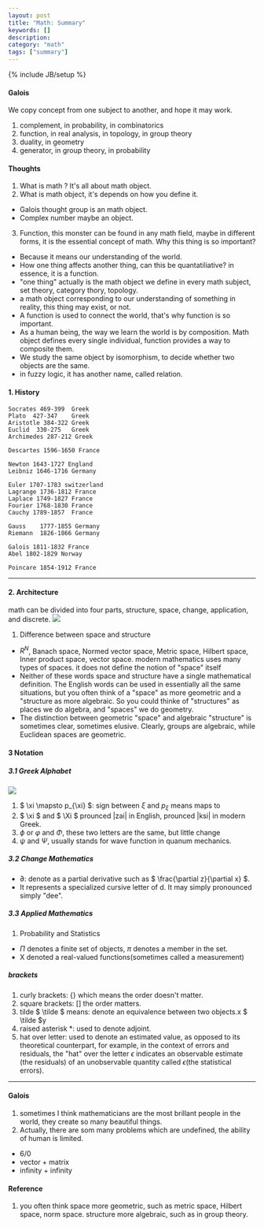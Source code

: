 ```yaml
---
layout: post
title: "Math: Summary"
keywords: []
description: 
category: "math"
tags: ["summary"]
---
```

{% include JB/setup %}

#### Galois
We copy concept from one subject to another, and hope it may work.
1. complement, in probability, in combinatorics
2. function, in real analysis, in topology, in group theory
3. duality, in geometry 
4. generator, in group theory, in probability 


#### Thoughts
1. What is math ? It's all about math object. 
2. What is math object, it's depends on how you define it.
- Galois thought group is an math object.
- Complex number maybe an object.
3. Function, this monster can be found in any math field, maybe in different
   forms, it is the essential concept of math. Why this thing is so important?
- Because it means our understanding of the world.
- How one thing affects another thing, can this be quantatiliative? in essence, it is a function.
- "one thing" actually is the math object we define in every math subject, set theory, category thory, topology.
- a math object corresponding to our understanding of something in reality, this thing may exist, or not.
- A function is used to connect the world, that's why function is so important.
- As a human being, the way we learn the world is by composition. Math object
  defines every single individual, function provides a way to composite them.
- We study the same object by isomorphism, to decide whether two objects are the same.
- in fuzzy logic, it has another name, called relation.


#### 1. History

```
Socrates 469-399  Greek
Plato  427-347    Greek
Aristotle 384-322 Greek
Euclid  330-275   Greek 
Archimedes 287-212 Greek

Descartes 1596-1650 France

Newton 1643-1727 England
Leibniz 1646-1716 Germany

Euler 1707-1783 switzerland
Lagrange 1736-1812 France
Laplace 1749-1827 France
Fourier 1768-1830 France
Cauchy 1789-1857  France

Gauss    1777-1855 Germany
Riemann  1826-1866 Germany

Galois 1811-1832 France
Abel 1802-1829 Norway

Poincare 1854-1912 France
```

<hr />

#### 2. Architecture
math can be divided into four parts, structure, space, change, application, and
discrete.
<img src="{{IMAGE_PATH}}/math.png"  />


1. Difference between space and structure

- $R^N$, Banach space, Normed vector space, Metric space, Hilbert space,
   Inner product space, vector space. modern mathematics uses many types of
   spaces.  it does not define the notion of "space" itself
- Neither of these words space and structure have a single mathematical
   definition. The English words can be used in essentially all the same
   situations, but you often think of a "space" as more geometric and a
   "structure as more algebraic. So you could thinke of "structures" as places
   we do algebra, and "spaces" we do geometry. 
- The distinction between geometric "space" and algebraic "structure" is
   sometimes clear, sometimes elusive. Clearly, groups are algebraic, while
   Euclidean spaces are geometric.


#### 3 Notation

#####  3.1 Greek Alphabet

<img src="{{IMAGE_PATH}}/math-greek-alphabet.jpg"  />

1. $ \xi \mapsto p_{\xi} $: sign between $\xi$ and $p_{\xi}$ means maps to
2. $ \xi $ and $ \Xi $ prounced |zai| in English, prounced |ksi| in modern
   Greek.
3. $\phi$ or $\varphi$  and  $\Phi$, these two letters are the same, but little change
4. $\psi$ and $\Psi$, usually stands for wave function in quanum mechanics.


##### 3.2 Change Mathematics
- $\partial$: denote as a partial derivative such as $ \frac{\partial
  z}{\partial x} $.
- It represents a specialized cursive letter of d. It may simply pronounced
   simply "dee".


##### 3.3 Applied Mathematics

1. Probability and Statistics
- $\Pi$ denotes a finite set of objects, $\pi$ denotes a member in the set.
- X denoted a real-valued functions(sometimes called a measurement)


#####  brackets
1. curly brackets: {} which means the order doesn't matter.
2. square brackets: [] the order matters.
3. tilde $ \tilde $ means: denote an equivalence between two objects.x $ \tilde $y
4. raised asterisk $*$: used to denote adjoint.
5. hat over letter: used to denote an estimated value, as opposed to its
   theoretical counterpart, for example, in the context of errors and residuals,
   the "hat" over the letter $\epsilon$ indicates an observable estimate (the
   residuals) of an unobservable quantity called $\epsilon$(the statistical
   errors).

<hr />

#### Galois
1. sometimes I think mathematicians are the most brillant people in the world,
   they create so many beautiful things.
2. Actually, there are som many problems which are undefined, the ability of
   human is limited. 
- $6/0$
- vector + matrix
- infinity + infinity


#### Reference
1. you often think space more geometric, such as metric space, Hilbert space,
   norm space. structure more algebraic, such as in group theory. 
